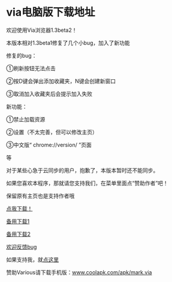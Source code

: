 # via电脑版下载地址

欢迎使用Via浏览器1.3beta2！

本版本相对1.3beta1修复了几个小bug，加入了新功能

修复的bug：

①刷新按钮无法点击

②按D键会弹出添加收藏夹，N键会创建新窗口

③取消加入收藏夹后会提示加入失败


新功能：

①禁止加载资源

②设置（不太完善，但可以修改主页）

③中文版“ chrome://version/ ”页面


等

对于某些心急于云同步的用户，抱歉了，本版本暂时还不能同步。

如果您喜欢本程序，那就请您支持我们，在菜单里面点“赞助作者”吧！

保留原有主页也是支持作者哦

[点我下载！](https://pan.baidu.com/s/1dFgZsel)

[备用下载1](https://pan.baidu.com/s/1jHSBZeQ)

[备用下载2](https://guanghou-my.sharepoint.com/personal/dmlgzs_edu_get365_pw/_layouts/15/guestaccess.aspx?docid=0ea1db3c843914164a3c4d8f75445441b&authkey=AZk3mJ8hXJwQ2uhsaJe9GzY)

[欢迎反馈bug](https://github.com/dmlgzs/forum/issues/4)

如果支持我，就[点这里](https://github.com/dmlgzs/forum/blob/master/支持作者几种方法.md)

赞助Various请下载手机版：www.coolapk.com/apk/mark.via
